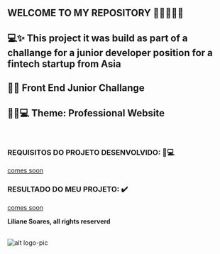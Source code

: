 ## WELCOME TO MY REPOSITORY 👩‍💻👩‍💻✨

## 💻✨ This project it was build as part of a challange for a junior developer position for a fintech startup from Asia 
## 📃✨ Front End Junior Challange
## 👩‍💻💻 __Theme: Professional Website__

<br>


### REQUISITOS DO PROJETO DESENVOLVIDO: 📃💻
[comes soon]()

### RESULTADO DO MEU PROJETO:  ✔️
[comes soon]() 


__Liliane Soares, all rights reserverd__
<br> <br>

![alt logo-pic]()
